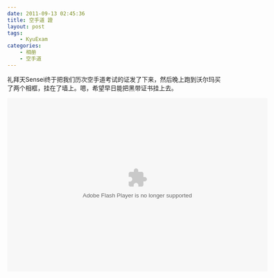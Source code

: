 ```yaml
---
date: 2011-09-13 02:45:36
title: 空手道 證
layout: post
tags:
    - KyuExam
categories:
    - 相册
    - 空手道
---
```

礼拜天Sensei终于把我们历次空手道考试的证发了下来，然后晚上跑到沃尔玛买了两个相框，挂在了墙上。嗯，希望早日能把黑带证书挂上去。

<embed type="application/x-shockwave-flash" src="https://picasaweb.google.com/s/c/bin/slideshow.swf" width="600" height="400" flashvars="host=picasaweb.google.com&captions=1&noautoplay=1&hl=en_US&feat=flashalbum&RGB=0x000000&feed=https%3A%2F%2Fpicasaweb.google.com%2Fdata%2Ffeed%2Fapi%2Fuser%2Fztpala%2Falbumid%2F5651584505435232049%3Falt%3Drss%26kind%3Dphoto%26authkey%3DGv1sRgCKSFjaHfhfmHmwE%26hl%3Den_US" pluginspage="http://www.macromedia.com/go/getflashplayer"></embed>